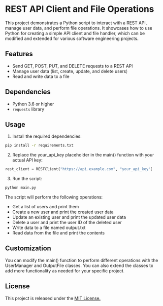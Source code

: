 # REST API Client and File Operations

This project demonstrates a Python script to interact with a REST API, manage user data, and perform file operations. It showcases how to use Python for creating a simple API client and file handler, which can be modified and extended for various software engineering projects.

## Features

- Send GET, POST, PUT, and DELETE requests to a REST API
- Manage user data (list, create, update, and delete users)
- Read and write data to a file

## Dependencies

- Python 3.6 or higher
- `requests` library

## Usage

1. Install the required dependencies:

```bash
pip install -r requirements.txt
```

2. Replace the your_api_key placeholder in the main() function with your actual API key:
```python
rest_client = RESTClient("https://api.example.com", "your_api_key")
```

3. Run the script:
```bash
python main.py
```

The script will perform the following operations:
- Get a list of users and print them
- Create a new user and print the created user data
- Update an existing user and print the updated user data
- Delete a user and print the user ID of the deleted user
- Write data to a file named output.txt
- Read data from the file and print the contents

## Customization
You can modify the main() function to perform different operations with the UserManager and OutputFile classes. You can also extend the classes to add more functionality as needed for your specific project.

## License
This project is released under the [MIT License.](https://opensource.org/license/mit/)